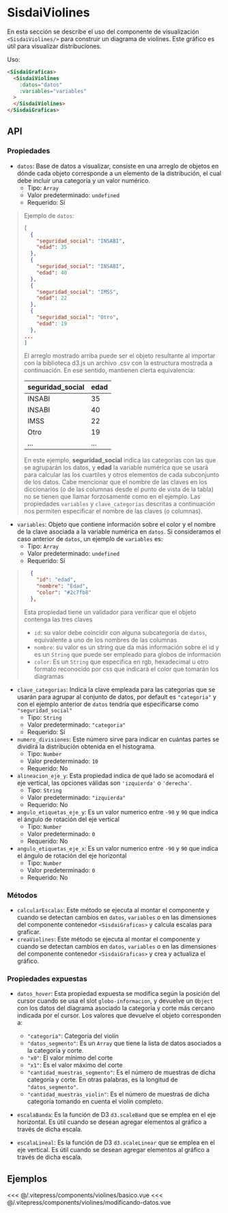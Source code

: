 <script setup>
    import Basico from "../../.vitepress/components/violines/basico.vue";
    import ModificandoDatos from "../../.vitepress/components/violines/modificando-datos.vue";

</script>

# SisdaiViolines

En esta sección se describe el uso del componente de visualización `<SisdaiViolines/>` para construir un diagrama de violines. Este gráfico es útil para visualizar distribuciones.

Uso:

```html
<SisdaiGraficas>
  <SisdaiViolines
    :datos="datos"
    :variables="variables"
  >
  </SisdaiViolines>
</SisdaiGraficas>
```

## API

### Propiedades

- `datos`: Base de datos a visualizar, consiste en una arreglo de objetos en dónde cada objeto corresponde a un elemento de la distribución, el cual debe incluir una categoría y un valor numérico.
  - Tipo: `Array`
  - Valor predeterminado: `undefined`
  - Requerido: Sí

> Ejemplo de `datos`:
>
> ```json
> [
>   {
>     "seguridad_social": "INSABI",
>     "edad": 35
>   },
>   {
>     "seguridad_social": "INSABI",
>     "edad": 40
>   },
>   {
>     "seguridad_social": "IMSS",
>     "edad": 22
>   },
>   {
>     "seguridad_social": "Otro",
>     "edad": 19
>   },
> ...
> ]
> ```
>
> El arreglo mostrado arriba puede ser el objeto resultante al importar con la biblioteca d3.js un archivo .csv con la estructura mostrada a continuación. En ese sentido, mantienen cierta equivalencia:
>
> <table>
> <thead>
> <tr>
> <th>seguridad_social</th>
> <th>edad</th>
> </tr>
> </thead>
> <tbody>
> <tr>
> <td>INSABI</td>
> <td>35</td>
> </tr>
> <tr>
> <td>INSABI</td>
> <td>40</td>
> </tr>
> <tr>
> <td>IMSS</td>
> <td>22</td>
> </tr>
> <tr>
> <td>Otro</td>
> <td>19</td>
> </tr>
> <tr>
> <td>...</td>
> <td>...</td>
> </tr>
>
> </tbody>
> </table>
>
> En este ejemplo, **seguridad_social** indica las categorías con las que se agruparán los datos, y **edad** la variable numérica que se usará para calcular las los cuartiles y otros elementos de cada subconjunto de los datos.
> Cabe mencionar que el nombre de las claves en los diccionarios (o de las columnas desde el punto de vista de la tabla) no se tienen que llamar forzosamente como en el ejemplo. Las propiedades `variables` y `clave_categorias` descritas a continuación nos permiten especificar el nombre de las claves (o columnas).

- `variables`: Objeto que contiene información sobre el color y el nombre de la clave asociada a la variable numérica en `datos`. Si consideramos el caso anterior de `datos`, un ejemplo de `variables` es:
  - Tipo: `Array`
  - Valor predeterminado: `undefined`
  - Requerido: Sí

> ```json
>   {
>     "id": "edad",
>     "nombre": "Edad",
>     "color": "#2c7fb8"
>   },
> ```
>
> Esta propiedad tiene un validador para verificar que el objeto contenga las tres claves
>
> - `id`: su valor debe coincidir con alguna subcategoría de `datos`, equivalente a uno de los nombres de las columnas
> - `nombre`: su valor es un string que da más información sobre el id y es un `String` que puede ser empleado para globos de información
> - `color`: Es un `String` que especifica en rgb, hexadecimal u otro formato reconocido por css que indicará el color que tomarán los diagramas

- `clave_categorias`: Indica la clave empleada para las categorías que se usarán para agrupar al conjunto de datos, por default es `"categoria"` y con el ejemplo anterior de `datos` tendría que especificarse como `"seguridad_social"`
  - Tipo: `String`
  - Valor predeterminado: `"categoria"`
  - Requerido: Sí
- `numero_divisiones`: Este número sirve para indicar en cuántas partes se dividirá la distribución obtenida en el histograma.
  - Tipo: `Number`
  - Valor predeterminado: `10`
  - Requerido: No
- `alineacion_eje_y`: Esta propiedad indica de qué lado se acomodará el eje vertical, las opciones válidas son `'izquierda'` o `'derecha'`.
  - Tipo: `String`
  - Valor predeterminado: `"izquierda"`
  - Requerido: No
- `angulo_etiquetas_eje_y`: Es un valor numerico entre `-90` y `90` que indica el ángulo de rotación del eje vertical
  - Tipo: `Number`
  - Valor predeterminado: `0`
  - Requerido: No
- `angulo_etiquetas_eje_x`: Es un valor numerico entre `-90` y `90` que indica el ángulo de rotación del eje horizontal
  - Tipo: `Number`
  - Valor predeterminado: `0`
  - Requerido: No

### Métodos

- `calcularEscalas`: Este método se ejecuta al montar el componente y cuando se detectan cambios en `datos`, `variables` o en las dimensiones del componente contenedor `<SisdaiGraficas>` y calcula escalas para graficar.
- `creaViolines`: Este método se ejecuta al montar el componente y cuando se detectan cambios en `datos`, `variables` o en las dimensiones del componente contenedor `<SisdaiGraficas>` y crea y actualiza el gráfico.

### Propiedades expuestas

- `datos_hover`: Esta propiedad expuesta se modifica según la posición del cursor cuando se usa el slot `globo-informacion`, y devuelve un `Object` con los datos del diagrama asociado la categoría y corte más cercano indicada por el cursor. Los valores que devuelve el objeto corresponden a:

  - `"categoria"`: Categoría del violín
  - `"datos_segmento"`: Es un `Array` que tiene la lista de datos asociados a la categoría y corte.
  - `"x0"`: El valor mínimo del corte
  - `"x1"`: Es el valor máximo del corte
  - `"cantidad_muestras_segmento"`: Es el número de muestras de dicha categoría y corte. En otras palabras, es la longitud de `"datos_segmento"`.
  - `"cantidad_muestras_violin"`: Es el número de muestras de dicha categoría tomando en cuenta el violín completo.

- `escalaBanda`: Es la función de D3 `d3.scaleBand` que se emplea en el eje horizontal. Es útil cuando se desean agregar elementos al gráfico a través de dicha escala.

- `escalaLineal`: Es la función de D3 `d3.scaleLinear` que se emplea en el eje vertical. Es útil cuando se desean agregar elementos al gráfico a través de dicha escala.

## Ejemplos

<Basico/>
<<< @/.vitepress/components/violines/basico.vue
<ModificandoDatos/>
<<< @/.vitepress/components/violines/modificando-datos.vue
